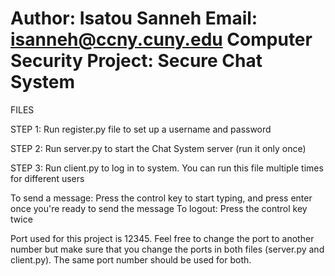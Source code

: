 Author: Isatou Sanneh
Email: isanneh@ccny.cuny.edu
Computer Security Project: Secure Chat System
==================



FILES

STEP 1:
Run register.py file to set up a username and password

STEP 2:
Run server.py to start the Chat System server (run it only once)

STEP 3:
Run client.py to log in to system.  You can run this file multiple times for different users 

To send a message: Press the control key to start typing, and press enter once you're ready to send the message
To logout: Press the control key twice 

Port used for this project is 12345.  Feel free to change the port to another number but make sure that you change the ports in both files (server.py and client.py).  The same port number should be used for both.



